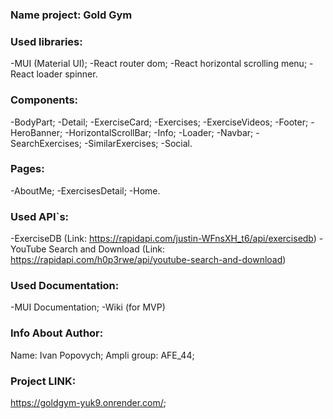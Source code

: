 ### Name project: Gold Gym

### Used libraries:
-MUI (Material UI);
-React router dom;
-React horizontal scrolling menu;
-React loader spinner.

### Components:
-BodyPart;
-Detail;
-ExerciseCard;
-Exercises;
-ExerciseVideos;
-Footer;
-HeroBanner;
-HorizontalScrollBar;
-Info;
-Loader;
-Navbar;
-SearchExercises;
-SimilarExercises;
-Social.

### Pages:
-AboutMe;
-ExercisesDetail;
-Home.

### Used API`s:
-ExerciseDB (Link: https://rapidapi.com/justin-WFnsXH_t6/api/exercisedb)
-YouTube Search and Download (Link: https://rapidapi.com/h0p3rwe/api/youtube-search-and-download)

### Used Documentation:
-MUI Documentation;
-Wiki (for MVP)

### Info About Author:
Name: Ivan Popovych;
Ampli group: AFE_44;

### Project LINK:
https://goldgym-yuk9.onrender.com/;
